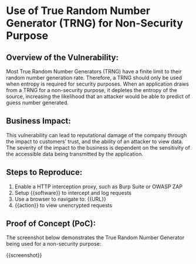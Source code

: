 # Use of True Random Number Generator (TRNG) for Non-Security Purpose

## Overview of the Vulnerability:

Most True Random Number Generators (TRNG) have a finite limit to their random number generation rate. Therefore, a TRNG should only be used when entropy is required for security purposes. When an application draws from a TRNG for a non-security purpose, it depletes the entropy of the source, increasing the likelihood that an attacker would be able to predict of guess number generated.

## Business Impact:

This vulnerability can lead to reputational damage of the company through the impact to customers’ trust, and the ability of an attacker to view data. The severity of the impact to the business is dependent on the sensitivity of the accessible data being transmitted by the application.

## Steps to Reproduce:

1. Enable a HTTP interception proxy, such as Burp Suite or OWASP ZAP
1. Setup {{software}} to intercept and log requests
1. Use a browser to navigate to: {{URL}}
1. {{action}} to view unencrypted requests

## Proof of Concept (PoC):

The screenshot below demonstrates the True Random Number Generator being used for a non-security purpose:

{{screenshot}}
